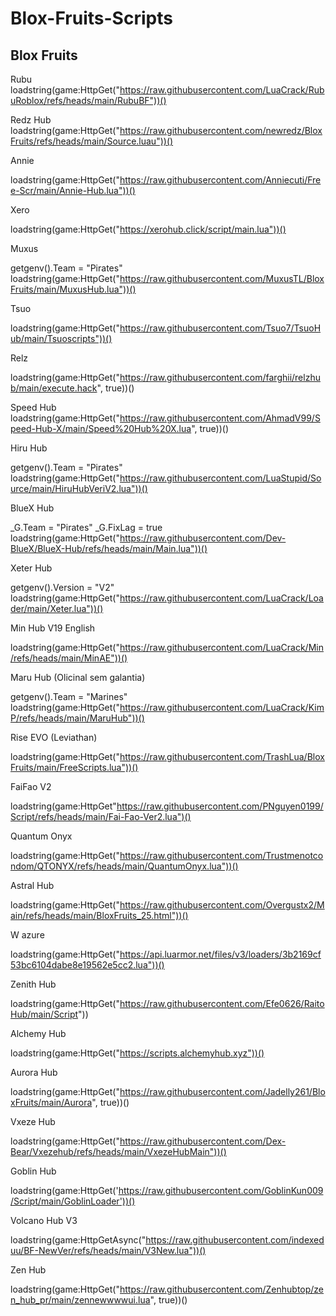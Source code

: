 # Blox-Fruits-Scripts

Blox Fruits
--------------

Rubu
loadstring(game:HttpGet("https://raw.githubusercontent.com/LuaCrack/RubuRoblox/refs/heads/main/RubuBF"))()

Redz Hub
loadstring(game:HttpGet("https://raw.githubusercontent.com/newredz/BloxFruits/refs/heads/main/Source.luau"))()

Annie

loadstring(game:HttpGet("https://raw.githubusercontent.com/Anniecuti/Free-Scr/main/Annie-Hub.lua"))()

Xero

loadstring(game:HttpGet("https://xerohub.click/script/main.lua"))()

Muxus

getgenv().Team = "Pirates"
loadstring(game:HttpGet("https://raw.githubusercontent.com/MuxusTL/BloxFruits/main/MuxusHub.lua"))()

Tsuo

loadstring(game:HttpGet("https://raw.githubusercontent.com/Tsuo7/TsuoHub/main/Tsuoscripts"))()

Relz

loadstring(game:HttpGet("https://raw.githubusercontent.com/farghii/relzhub/main/execute.hack", true))()

Speed Hub
loadstring(game:HttpGet("https://raw.githubusercontent.com/AhmadV99/Speed-Hub-X/main/Speed%20Hub%20X.lua", true))()

Hiru Hub 

getgenv().Team = "Pirates"
loadstring(game:HttpGet("https://raw.githubusercontent.com/LuaStupid/Source/main/HiruHubVeriV2.lua"))()

BlueX Hub

_G.Team = "Pirates"
_G.FixLag = true
loadstring(game:HttpGet("https://raw.githubusercontent.com/Dev-BlueX/BlueX-Hub/refs/heads/main/Main.lua"))()

Xeter Hub

getgenv().Version = "V2"
loadstring(game:HttpGet("https://raw.githubusercontent.com/LuaCrack/Loader/main/Xeter.lua"))()

Min Hub V19 English

loadstring(game:HttpGet("https://raw.githubusercontent.com/LuaCrack/Min/refs/heads/main/MinAE"))()

Maru Hub (Olicinal sem galantia)

getgenv().Team = "Marines"
loadstring(game:HttpGet("https://raw.githubusercontent.com/LuaCrack/KimP/refs/heads/main/MaruHub"))()

Rise EVO (Leviathan)

loadstring(game:HttpGet("https://raw.githubusercontent.com/TrashLua/BloxFruits/main/FreeScripts.lua"))()

FaiFao V2

loadstring(game:HttpGet"https://raw.githubusercontent.com/PNguyen0199/Script/refs/heads/main/Fai-Fao-Ver2.lua")() 

Quantum Onyx

loadstring(game:HttpGet("https://raw.githubusercontent.com/Trustmenotcondom/QTONYX/refs/heads/main/QuantumOnyx.lua"))()

Astral Hub

loadstring(game:HttpGet("https://raw.githubusercontent.com/Overgustx2/Main/refs/heads/main/BloxFruits_25.html"))()

W azure

loadstring(game:HttpGet("https://api.luarmor.net/files/v3/loaders/3b2169cf53bc6104dabe8e19562e5cc2.lua"))()

Zenith Hub

loadstring(game:HttpGet("https://raw.githubusercontent.com/Efe0626/RaitoHub/main/Script"))

Alchemy Hub

loadstring(game:HttpGet("https://scripts.alchemyhub.xyz"))()

Aurora Hub

loadstring(game:HttpGet("https://raw.githubusercontent.com/Jadelly261/BloxFruits/main/Aurora", true))()

Vxeze Hub

loadstring(game:HttpGet("https://raw.githubusercontent.com/Dex-Bear/Vxezehub/refs/heads/main/VxezeHubMain"))()

Goblin Hub

loadstring(game:HttpGet('https://raw.githubusercontent.com/GoblinKun009/Script/main/GoblinLoader'))()

Volcano Hub V3

loadstring(game:HttpGetAsync("https://raw.githubusercontent.com/indexeduu/BF-NewVer/refs/heads/main/V3New.lua"))()

Zen Hub

loadstring(game:HttpGet("https://raw.githubusercontent.com/Zenhubtop/zen_hub_pr/main/zennewwwwui.lua", true))()
